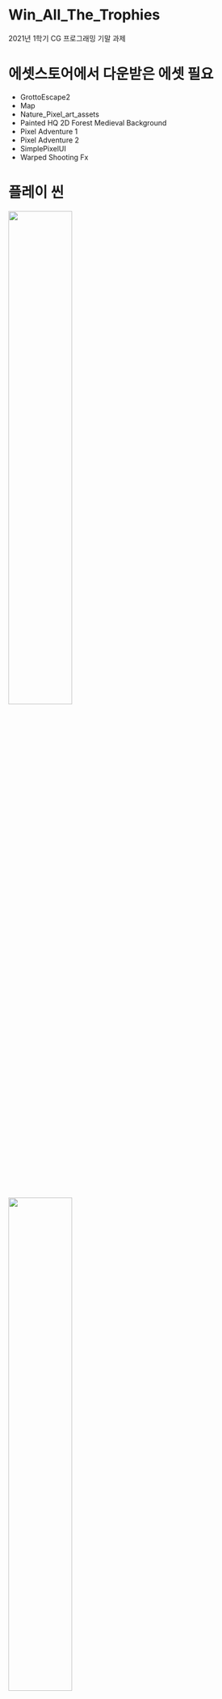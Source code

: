 # Win_All_The_Trophies
2021년 1학기 CG 프로그래밍 기말 과제

# 에셋스토어에서 다운받은 에셋 필요
- GrottoEscape2
- Map
- Nature_Pixel_art_assets
- Painted HQ 2D Forest Medieval Background
- Pixel Adventure 1
- Pixel Adventure 2
- SimplePixelUI
- Warped Shooting Fx

# 플레이 씬
<img width="50%" src="https://user-images.githubusercontent.com/68226341/223624418-5e383642-c51a-48b4-b87d-214c9b80e1c8.gif"/>
<img width="50%" src="https://user-images.githubusercontent.com/68226341/223622494-e300ee9d-8aeb-4b9a-98e9-44fd77eb49ab.png"/>
<img width="50%" src="https://user-images.githubusercontent.com/68226341/223622500-1c40f50f-8bf8-4d07-af6a-f1d322313fe3.png"/>
<img width="50%" src="https://user-images.githubusercontent.com/68226341/223622503-7fd9397a-dd37-49d4-9be0-59ca42e61de9.png"/>
